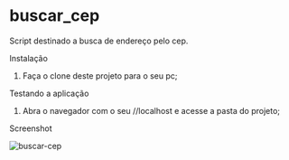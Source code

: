 # buscar_cep
Script destinado a busca de endereço pelo cep. 

Instalação
1. Faça o clone deste projeto para o seu pc; 

Testando a aplicação
1. Abra o navegador com o seu //localhost e acesse a pasta do projeto;

Screenshot

<img src='https://i.postimg.cc/43qZSQ0Q/buscar-cep.png' border='0' alt='buscar-cep'/>
